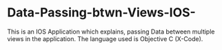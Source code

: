 # Data-Passing-btwn-Views-IOS-
This is an IOS Application which explains, passing Data between multiple views in the application.
The language used is Objective C (X-Code).
